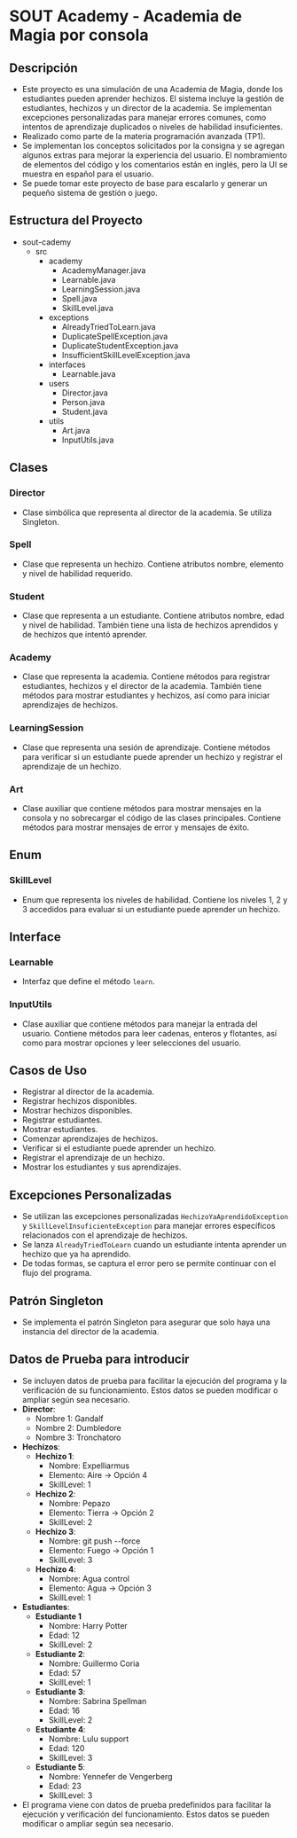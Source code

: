 # SOUT Academy - Academia de Magia por consola

## Descripción
- Este proyecto es una simulación de una Academia de Magia, donde los estudiantes pueden aprender hechizos. El sistema incluye la gestión de estudiantes, hechizos y un director de la academia. Se implementan excepciones personalizadas para manejar errores comunes, como intentos de aprendizaje duplicados o niveles de habilidad insuficientes. 
- Realizado como parte de la materia programación avanzada (TP1).
- Se implementan los conceptos solicitados por la consigna y se agregan algunos extras para mejorar la experiencia del usuario. El nombramiento de elementos del código y los comentarios están en inglés, pero la UI se muestra en español para el usuario.
- Se puede tomar este proyecto de base para escalarlo y generar un pequeño sistema de gestión o juego.

## Estructura del Proyecto
- sout-cademy 
  - src
    - academy
      - AcademyManager.java
      - Learnable.java
      - LearningSession.java
      - Spell.java
      - SkillLevel.java
    - exceptions
      - AlreadyTriedToLearn.java
      - DuplicateSpellException.java
      - DuplicateStudentException.java
      - InsufficientSkillLevelException.java
    - interfaces
      - Learnable.java
    - users
      - Director.java
      - Person.java
      - Student.java
    - utils
      - Art.java
      - InputUtils.java

## Clases

### Director 
- Clase simbólica que representa al director de la academia. Se utiliza Singleton.

### Spell
- Clase que representa un hechizo. Contiene atributos nombre, elemento y nivel de habilidad requerido.

### Student
- Clase que representa a un estudiante. Contiene atributos nombre, edad y nivel de habilidad. También tiene una lista de hechizos aprendidos y de hechizos que intentó aprender.

### Academy
- Clase que representa la academia. Contiene métodos para registrar estudiantes, hechizos y el director de la academia. También tiene métodos para mostrar estudiantes y hechizos, así como para iniciar aprendizajes de hechizos.

### LearningSession
- Clase que representa una sesión de aprendizaje. Contiene métodos para verificar si un estudiante puede aprender un hechizo y registrar el aprendizaje de un hechizo.

### Art
- Clase auxiliar que contiene métodos para mostrar mensajes en la consola y no sobrecargar el código de las clases principales. Contiene métodos para mostrar mensajes de error y mensajes de éxito.

## Enum

### SkillLevel
- Enum que representa los niveles de habilidad. Contiene los niveles 1, 2 y 3 accedidos para evaluar si un estudiante puede aprender un hechizo.

## Interface

### Learnable
- Interfaz que define el método `learn`.

### InputUtils
- Clase auxiliar que contiene métodos para manejar la entrada del usuario. Contiene métodos para leer cadenas, enteros y flotantes, así como para mostrar opciones y leer selecciones del usuario.

## Casos de Uso
- Registrar al director de la academia.
- Registrar hechizos disponibles.
- Mostrar hechizos disponibles.
- Registrar estudiantes.
- Mostrar estudiantes.
- Comenzar aprendizajes de hechizos.
- Verificar si el estudiante puede aprender un hechizo.
- Registrar el aprendizaje de un hechizo.
- Mostrar los estudiantes y sus aprendizajes.

## Excepciones Personalizadas
- Se utilizan las excepciones personalizadas `HechizoYaAprendidoException` y `SkillLevelInsuficienteException` para manejar errores específicos relacionados con el aprendizaje de hechizos.
- Se lanza `AlreadyTriedToLearn` cuando un estudiante intenta aprender un hechizo que ya ha aprendido.
- De todas formas, se captura el error pero se permite continuar con el flujo del programa.

## Patrón Singleton
- Se implementa el patrón Singleton para asegurar que solo haya una instancia del director de la academia. 

## Datos de Prueba para introducir
- Se incluyen datos de prueba para facilitar la ejecución del programa y la verificación de su funcionamiento. Estos datos se pueden modificar o ampliar según sea necesario.
- **Director**: 
  - Nombre 1: Gandalf
  - Nombre 2: Dumbledore
  - Nombre 3: Tronchatoro
- **Hechizos**:
  - **Hechizo 1**:
    - Nombre: Expelliarmus
    - Elemento: Aire -> Opción 4
    - SkillLevel: 1
  - **Hechizo 2**:
    - Nombre: Pepazo
    - Elemento: Tierra -> Opción 2
    - SkillLevel: 2
  - **Hechizo 3**: 
    - Nombre: git push --force
    - Elemento: Fuego -> Opción 1
    - SkillLevel: 3
  - **Hechizo 4**: 
    - Nombre: Agua control
    - Elemento: Agua -> Opción 3
    - SkillLevel: 1
- **Estudiantes**: 
  - **Estudiante 1**
    - Nombre: Harry Potter
    - Edad: 12
    - SkillLevel: 2
  - **Estudiante 2**:
    - Nombre: Guillermo Coria
    - Edad: 57
    - SkillLevel: 1
  - **Estudiante 3**:
    - Nombre: Sabrina Spellman
    - Edad: 16
    - SkillLevel: 2
  - **Estudiante 4**:
    - Nombre: Lulu support
    - Edad: 120
    - SkillLevel: 3
  - **Estudiante 5**:
    - Nombre: Yennefer de Vengerberg
    - Edad: 23
    - SkillLevel: 3
- El programa viene con datos de prueba predefinidos para facilitar la ejecución y verificación del funcionamiento. Estos datos se pueden modificar o ampliar según sea necesario.
